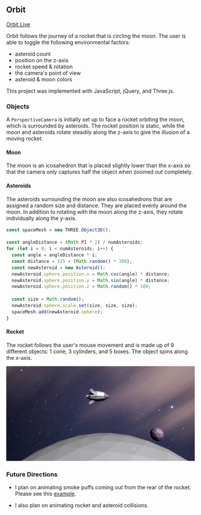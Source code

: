 ## Orbit

[Orbit Live][orbit]

[orbit]: www.chloejchou.github.io/orbit

Orbit follows the journey of a rocket that is circling the moon. The user is able to toggle the following environmental factors:

* asteroid count
* position on the z-axis
* rocket speed & rotation
* the camera's point of view
* asteroid & moon colors

This project was implemented with JavaScript, jQuery, and Three.js.

### Objects

A `PerspectiveCamera` is initially set up to face a rocket orbiting the moon, which is surrounded by asteroids. The rocket position is static, while the moon and asteroids rotate steadily along the z-axis to give the illusion of a moving rocket.

#### Moon

The moon is an icosahedron that is placed slightly lower than the x-axis so that the camera only captures half the object when zoomed out completely.

#### Asteroids

The asteroids surrounding the moon are also icosahedrons that are assigned a random size and distance. They are placed evenly around the moon. In addition to rotating with the moon along the z-axis, they rotate individually along the y-axis.

```js
const spaceMesh = new THREE.Object3D();

const angleDistance = (Math.PI * 2) / numAsteroids;
for (let i = 0; i < numAsteroids; i++) {
  const angle = angleDistance * i;
  const distance = 325 + (Math.random() * 300);
  const newAsteroid = new Asteroid();
  newAsteroid.sphere.position.x = Math.cos(angle) * distance;
  newAsteroid.sphere.position.y = Math.sin(angle) * distance;
  newAsteroid.sphere.position.z = Math.random() * 100;

  const size = Math.random();
  newAsteroid.sphere.scale.set(size, size, size);
  spaceMesh.add(newAsteroid.sphere);
}
```

#### Rocket

The rocket follows the user's mouse movement and is made up of 9 different objects: 1 cone, 3 cylinders, and 5 boxes. The object spins along the x-axis.

<p align="center" height="100%" width="auto">
  <img src="media/rocket.png" alt="rocket">
</p>

### Future Directions
* I plan on animating smoke puffs coming out from the rear of the rocket. Please see this [example][example].

[example]: https://codepen.io/murdoc/pen/aOPaqZ

* I also plan on animating rocket and asteroid collisions.
